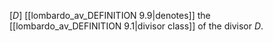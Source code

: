 $[D]$ [[lombardo_av_DEFINITION 9.9|denotes]] the [[lombardo_av_DEFINITION 9.1|divisor class]] of the divisor $D$.